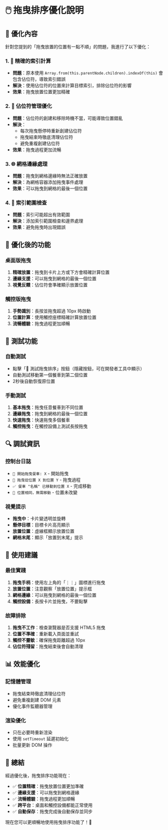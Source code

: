 # 🖱️ 拖曳排序優化說明

## 🔧 優化內容

針對您提到的「拖曳放置的位置有一點不順」的問題，我進行了以下優化：

### 1. 🎯 精確的索引計算
- **問題**：原本使用 `Array.from(this.parentNode.children).indexOf(this)` 會包含佔位符，導致索引錯誤
- **解決**：使用佔位符的位置來計算目標索引，排除佔位符的影響
- **效果**：拖曳放置位置更加精確

### 2. 📍 佔位符管理優化
- **問題**：佔位符的創建和移除時機不當，可能導致位置錯亂
- **解決**：
  - 每次拖曳懸停時重新創建佔位符
  - 拖曳結束時徹底清理佔位符
  - 避免重複創建佔位符
- **效果**：拖曳過程更加流暢

### 3. 🌐 網格邊緣處理
- **問題**：拖曳到網格邊緣時無法正確放置
- **解決**：為網格容器添加拖曳事件處理
- **效果**：可以拖曳到網格的最後一個位置

### 4. 🔄 索引範圍檢查
- **問題**：索引可能超出有效範圍
- **解決**：添加索引範圍檢查和邊界處理
- **效果**：避免拖曳時出現錯誤

## 🚀 優化後的功能

### 桌面版拖曳
1. **精確放置**：拖曳到卡片上方或下方會精確計算位置
2. **邊緣支援**：可以拖曳到網格的最後一個位置
3. **視覺反饋**：佔位符會準確顯示放置位置

### 觸控版拖曳
1. **手勢識別**：長按並拖曳超過 10px 時啟動
2. **位置計算**：使用觸控座標精確計算放置位置
3. **流暢體驗**：拖曳過程更加順暢

## 🧪 測試功能

### 自動測試
- 點擊「🧪 測試拖曳排序」按鈕（隱藏按鈕，可在開發者工具中顯示）
- 自動測試移動第一個餐車到第二個位置
- 2秒後自動恢復原位置

### 手動測試
1. **基本拖曳**：拖曳任意餐車到不同位置
2. **邊緣拖曳**：拖曳到網格的最後一個位置
3. **快速拖曳**：快速拖曳多個餐車
4. **觸控拖曳**：在觸控設備上測試長按拖曳

## 🔍 調試資訊

### 控制台日誌
- `🔄 開始拖曳餐車: X` - 開始拖曳
- `🔄 拖曳從位置 X 到位置 Y` - 拖曳過程
- `✅ 餐車 "名稱" 已移動到位置 X` - 完成移動
- `📍 位置相同，無需移動` - 位置未改變

### 視覺提示
- **拖曳中**：卡片變透明並旋轉
- **懸停目標**：目標卡片高亮顯示
- **放置位置**：虛線框顯示放置位置
- **網格末尾**：顯示「放置到末尾」提示

## 🎯 使用建議

### 最佳實踐
1. **拖曳手柄**：使用左上角的「⋮⋮」圖標進行拖曳
2. **放置位置**：注意觀察「放置位置」提示框
3. **網格邊緣**：可以拖曳到網格的最後一個位置
4. **觸控設備**：長按卡片並拖曳，不要點擊

### 故障排除
1. **拖曳不工作**：檢查瀏覽器是否支援 HTML5 拖曳
2. **位置不準確**：重新載入頁面並重試
3. **觸控不靈敏**：確保拖曳距離超過 10px
4. **佔位符殘留**：拖曳結束後會自動清理

## 📊 效能優化

### 記憶體管理
- 拖曳結束時徹底清理佔位符
- 避免重複創建 DOM 元素
- 優化事件監聽器管理

### 渲染優化
- 只在必要時重新渲染
- 使用 `setTimeout` 延遲初始化
- 批量更新 DOM 操作

## 🎉 總結

經過優化後，拖曳排序功能現在：

- ✅ **位置精確**：拖曳放置位置更加準確
- ✅ **邊緣支援**：可以拖曳到網格邊緣
- ✅ **流暢體驗**：拖曳過程更加順暢
- ✅ **跨平台**：桌面和觸控設備都能正常使用
- ✅ **自動保存**：拖曳完成後自動保存並同步

現在您可以更順暢地使用拖曳排序功能了！🎊
